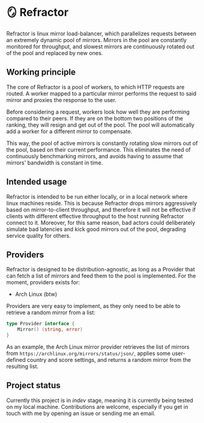 # 🪞 Refractor

Refractor is linux mirror load-balancer, which parallelizes requests between an extremely dynamic pool of mirrors. Mirrors in the pool are constantly monitored for throughput, and slowest mirrors are continuously rotated out of the pool and replaced by new ones.

## Working principle

The core of Refractor is a pool of workers, to which HTTP requests are routed. A worker mapped to a particular mirror performs the request to said mirror and proxies the response to the user.

Before considering a request, workers look how well they are performing compared to their peers. If they are on the bottom two positions of the ranking, they will resign and get out of the pool. The pool will automatically add a worker for a different mirror to compensate.

This way, the pool of active mirrors is constantly rotating slow mirrors out of the pool, based on their current performance. This eliminates the need of continuously benchmarking mirrors, and avoids having to assume that mirrors' bandwidth is constant in time.

## Intended usage

Refractor is intended to be run either locally, or in a local network where linux machines reside. This is because Refractor drops mirrors aggressively based on mirror-to-client throughput, and therefore it will not be effective if clients with different effective throughput to the host running Refractor connect to it. Moreover, for this same reason, bad actors could deliberately simulate bad latencies and kick good mirrors out of the pool, degrading service quality for others.

## Providers

Refractor is designed to be distribution-agnostic, as long as a Provider that can fetch a list of mirrors and feed them to the pool is implemented. For the moment, providers exists for:

- Arch Linux (btw)

Providers are very easy to implement, as they only need to be able to retrieve a random mirror from a list:

```go
type Provider interface {
	Mirror() (string, error)
}
```

As an example, the Arch Linux mirror provider retrieves the list of mirrors from `https://archlinux.org/mirrors/status/json/`, applies some user-defined country and score settings, and returns a random mirror from the resulting list. 

## Project status

Currently this project is in _indev_ stage, meaning it is currently being tested on my local machine. Contributions are welcome, especially if you get in touch with me by opening an issue or sending me an email.
